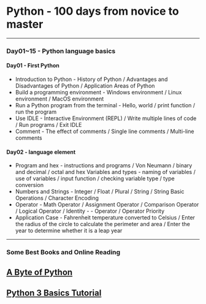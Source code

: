 # Python - 100 days from novice to master
*****
### Day01~15 - Python language basics
#### Day01 - First Python
- Introduction to Python - History of Python / Advantages and Disadvantages of Python / Application Areas of Python
- Build a programming environment - Windows environment / Linux environment / MacOS environment
- Run a Python program from the terminal - Hello, world / print function / run the program
- Use IDLE - Interactive Environment (REPL) / Write multiple lines of code / Run programs / Exit IDLE
- Comment - The effect of comments / Single line comments / Multi-line comments

#### Day02 - language element
- Program and hex - instructions and programs / Von Neumann / binary and decimal / octal and hex
Variables and types - naming of variables / use of variables / input function / checking variable type / type conversion
- Numbers and Strings - Integer / Float / Plural / String / String Basic Operations / Character Encoding
- Operator - Math Operator / Assignment Operator / Comparison Operator / Logical Operator / Identity - - Operator / Operator Priority
- Application Case - Fahrenheit temperature converted to Celsius / Enter the radius of the circle to calculate the perimeter and area / Enter the year to determine whether it is a leap year


*****
### Some Best Books and Online Reading 
## [A Byte of Python](https://python.swaroopch.com/)
## [Python 3 Basics Tutorial](https://krother.gitbooks.io/python-3-basics-tutorial/content/en/)
